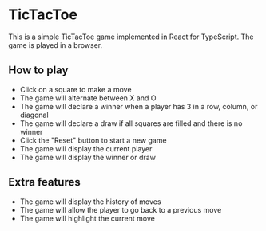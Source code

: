 # TicTacToe
This is a simple TicTacToe game implemented in React for TypeScript. The game is played in a browser.

## How to play
- Click on a square to make a move
- The game will alternate between X and O
- The game will declare a winner when a player has 3 in a row, column, or diagonal
- The game will declare a draw if all squares are filled and there is no winner
- Click the "Reset" button to start a new game
- The game will display the current player
- The game will display the winner or draw

## Extra features
- The game will display the history of moves
- The game will allow the player to go back to a previous move
- The game will highlight the current move
